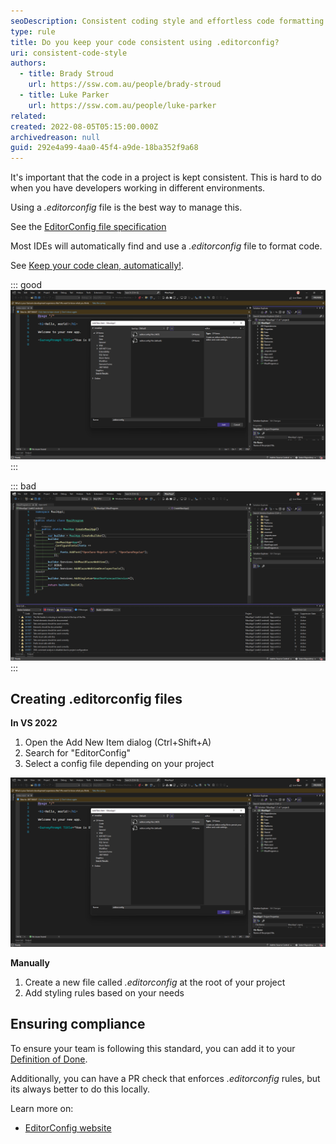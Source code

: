 ```yaml
---
seoDescription: Consistent coding style and effortless code formatting with .editorconfig.
type: rule
title: Do you keep your code consistent using .editorconfig?
uri: consistent-code-style
authors:
  - title: Brady Stroud
    url: https://ssw.com.au/people/brady-stroud
  - title: Luke Parker
    url: https://ssw.com.au/people/luke-parker
related:
created: 2022-08-05T05:15:00.000Z
archivedreason: null
guid: 292e4a99-4aa0-45f4-a9de-18ba352f9a68
---
```


It's important that the code in a project is kept consistent. This is hard to do when you have developers working in different environments.

Using a _.editorconfig_ file is the best way to manage this.

<!--endintro-->

See the [EditorConfig file specification](https://spec.editorconfig.org)

Most IDEs will automatically find and use a _.editorconfig_ file to format code.

See [Keep your code clean, automatically!](https://devblogs.microsoft.com/visualstudio/visual-studio-17-1-preview-2-is-now-available/#keep-your-code-clean-automatically?WT.mc_id=DT-MVP-33518).

::: good
![Good example - Project using a ".editorconfig" file](vs2022-add-editorconfig.png)
:::

::: bad
![Bad example - Project using StyleCop (old)](vs-2022-stylecop.png)
:::

## Creating **.editorconfig** files

**In VS 2022**

1. Open the Add New Item dialog (Ctrl+Shift+A)
2. Search for "EditorConfig"
3. Select a config file depending on your project

![Figure: Creating .editorconfig in VS 2022](vs2022-add-editorconfig.png)

**Manually**

1. Create a new file called _.editorconfig_ at the root of your project
2. Add styling rules based on your needs

## Ensuring compliance

To ensure your team is following this standard, you can add it to your [Definition of Done](/definition-of-done).

Additionally, you can have a PR check that enforces _.editorconfig_ rules, but its always better to do this locally.

Learn more on:

- [EditorConfig website](https://editorconfig.org)
